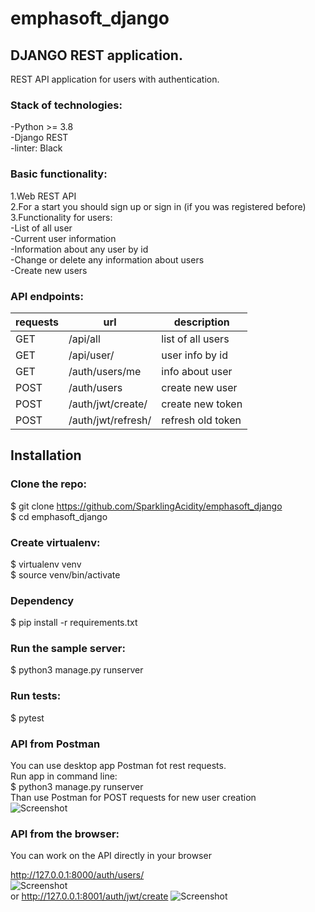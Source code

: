 # emphasoft_django
## DJANGO REST application.
REST API application for users with authentication.<br>

### Stack of technologies:<br>
-Python >= 3.8<br>
-Django REST<br>
-linter: Black<br>



### Basic functionality:<br>
1.Web REST API<br>
2.For a start you should sign up or sign in (if you was registered before)<br>
3.Functionality for users:<br>
  -List of all user<br>
  -Current user information<br>
  -Information about any user by id<br>
  -Change or delete any information about users<br>
  -Create new users<br>

### API endpoints:<br>
| requests | url | description  |
| ------- | --- | --- |
| GET | /api/all | list of all users |
| GET | /api/user/<id> | user info by id |
| GET | /auth/users/me | info about user |
| POST | /auth/users | create new user |
| POST | /auth/jwt/create/ | create new token |
| POST | /auth/jwt/refresh/ | refresh old token |




## Installation
### Clone the repo:<br>

$ git clone https://github.com/SparklingAcidity/emphasoft_django<br>
$ cd emphasoft_django<br>


### Create virtualenv:<br>
$ virtualenv venv<br>
$ source venv/bin/activate<br>

### Dependency
$ pip install -r requirements.txt<br>

### Run the sample server:<br>
$ python3 manage.py runserver<br>


### Run tests:<br>
$ pytest<br>

### API from Postman
You can use desktop app Postman fot rest requests.<br>
Run app in command line:<br>
$ python3 manage.py runserver<br>
Than use Postman for POST requests for new user creation<br>
![Screenshot]()


### API from the browser:
You can work on the API directly in your browser

http://127.0.0.1:8000/auth/users/ <br>
![Screenshot]() <br>
or http://127.0.0.1:8001/auth/jwt/create
![Screenshot]()
